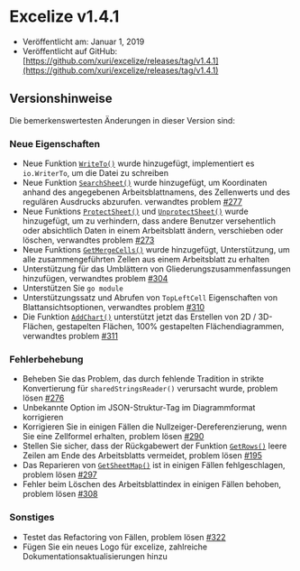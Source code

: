 # Excelize v1.4.1

* Veröffentlicht am: Januar 1, 2019
* Veröffentlicht auf GitHub: [https://github.com/xuri/excelize/releases/tag/v1.4.1](https://github.com/xuri/excelize/releases/tag/v1.4.1)

## Versionshinweise

Die bemerkenswertesten Änderungen in dieser Version sind:

### Neue Eigenschaften

* Neue Funktion [`WriteTo()`](https://pkg.go.dev/github.com/xuri/excelize@v1.4.1#File.WriteTo) wurde hinzugefügt, implementiert es `io.WriterTo`, um die Datei zu schreiben
* Neue Funktion [`SearchSheet()`](https://pkg.go.dev/github.com/xuri/excelize@v1.4.1#File.SearchSheet) wurde hinzugefügt, um Koordinaten anhand des angegebenen Arbeitsblattnamens, des Zellenwerts und des regulären Ausdrucks abzurufen. verwandtes problem [#277](https://github.com/xuri/excelize/issues/277)
* Neue Funktions [`ProtectSheet()`](https://pkg.go.dev/github.com/xuri/excelize@v1.4.1#File.ProtectSheet) und [`UnprotectSheet()`](https://pkg.go.dev/github.com/xuri/excelize@v1.4.1#File.UnprotectSheet) wurde hinzugefügt, um zu verhindern, dass andere Benutzer versehentlich oder absichtlich Daten in einem Arbeitsblatt ändern, verschieben oder löschen, verwandtes problem [#273](https://github.com/xuri/excelize/issues/273)
* Neue Funktions [`GetMergeCells()`](https://pkg.go.dev/github.com/xuri/excelize@v1.4.1#File.GetMergeCells) wurde hinzugefügt, Unterstützung, um alle zusammengeführten Zellen aus einem Arbeitsblatt zu erhalten
* Unterstützung für das Umblättern von Gliederungszusammenfassungen hinzufügen, verwandtes problem [#304](https://github.com/xuri/excelize/issues/304)
* Unterstützen Sie `go module`
* Unterstützungssatz und Abrufen von `TopLeftCell` Eigenschaften von Blattansichtsoptionen, verwandtes problem [#310](https://github.com/xuri/excelize/issues/310)
* Die Funktion [`AddChart()`](https://pkg.go.dev/github.com/xuri/excelize@v1.4.1#File.AddChart) unterstützt jetzt das Erstellen von 2D / 3D-Flächen, gestapelten Flächen, 100% gestapelten Flächendiagrammen, verwandtes problem [#311](https://github.com/xuri/excelize/issues/311)

### Fehlerbehebung

* Beheben Sie das Problem, das durch fehlende Tradition in strikte Konvertierung für `sharedStringsReader()` verursacht wurde, problem lösen [#276](https://github.com/xuri/excelize/issues/276)
* Unbekannte Option im JSON-Struktur-Tag im Diagrammformat korrigieren
* Korrigieren Sie in einigen Fällen die Nullzeiger-Dereferenzierung, wenn Sie eine Zellformel erhalten, problem lösen [#290](https://github.com/xuri/excelize/issues/290)
* Stellen Sie sicher, dass der Rückgabewert der Funktion [`GetRows()`](https://pkg.go.dev/github.com/xuri/excelize@v1.4.1#File.GetRows) leere Zeilen am Ende des Arbeitsblatts vermeidet, problem lösen [#195](https://github.com/xuri/excelize/issues/195)
* Das Reparieren von [`GetSheetMap()`](https://pkg.go.dev/github.com/xuri/excelize@v1.4.1#File.GetSheetMap) ist in einigen Fällen fehlgeschlagen, problem lösen [#297](https://github.com/xuri/excelize/issues/297)
* Fehler beim Löschen des Arbeitsblattindex in einigen Fällen behoben, problem lösen [#308](https://github.com/xuri/excelize/issues/308)

### Sonstiges

* Testet das Refactoring von Fällen, problem lösen [#322](https://github.com/xuri/excelize/issues/322)
* Fügen Sie ein neues Logo für excelize, zahlreiche Dokumentationsaktualisierungen hinzu
